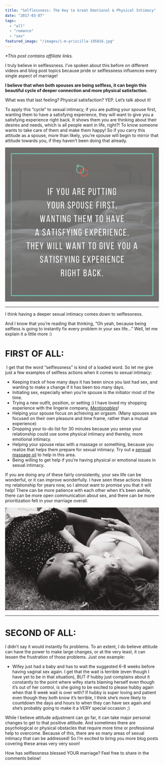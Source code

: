 ```yaml
---
title: "Selflessness: The Key to Great Emotional & Physical Intimacy"
date: "2017-03-07"
tags:
  - "all"
  - "romance"
  - "sex"
featured_image: "/images/i-m-priscilla-195816.jpg"
---
```


_\*This post contains affiliate links._

I truly believe in selflessness. I’ve spoken about this before on different videos and blog post topics because pride or selflessness influences every single aspect of marriage!

**I believe that when both spouses are being selfless, it can begin this beautiful cycle of deeper connection and more physical satisfaction.** 

What was that last feeling? Physical satisfaction? YEP. Let’s talk about it!

To apply this “cycle” to sexual intimacy, if you are putting your spouse first, wanting them to have a satisfying experience, they will want to give you a satisfying experience right back. It shows them you are thinking about their desires and needs, which is all people want in life, right?! To know someone wants to take care of them and make them happy! So if you carry this attitude as a spouse, more than likely, you’re spouse will begin to mirror that attitude towards you, if they haven’t been doing that already.

![sexual intimacy, better sexual intimacy, sexual intimacy quotes, quotes on better sex, better sex in marriage, how to get better sex in marriage, selflessness in marriage, keys to sexual intimacy, emotional intimacy, beliefs of sexual intimacy, wanting better sex, newlywed advice, newlywed advice on sex, how sex helps marriage, sex is important, sex is important in marriage, marriage advice, marriage help, sexual intimacy help, ](/images/sexual-intimacy-belief-of-selflessness.png)

* * *

I think having a deeper sexual intimacy comes down to selflessness.

And I know that you’re reading that thinking, “Oh yeah, because being selfless is going to instantly fix every problem in your sex life…” Well, let me explain it a little more :)

# FIRST OF ALL:

 I get that the word “selflessness” is kind of a loaded word. So let me give just a few examples of selfless actions when it comes to sexual intimacy:

- Keeping track of how many days it has been since you last had sex, and wanting to make a change if it has been too many days.
- Initiating sex, especially when you’re spouse is the initiator most of the time.
- Trying a new outfit, position, or setting :) I have loved my shopping experience with the lingerie company, [_Mentionables_](https://shopmentionables.com?afmc=1j)!
- Helping your spouse focus on achieving an orgasm. (Many spouses are focused on their own pleasure and time frame, rather than a mutual experience)
- Dropping your to-do list for 30 minutes because you sense your relationship could use some physical intimacy and thereby, more emotional intimacy.
- Helping your spouse relax with a massage or something, because you realize that helps them prepare for sexual intimacy. Try out a [sensual massage oil](https://amzn.to/2JaXdis) to help in this area. 
- Being willing to get help if you’re having physical or emotional issues in sexual intimacy.

If you are doing any of these fairly consistently, your sex life can be wonderful, or it can improve wonderfully. I have seen these actions bless my relationship for years now, so I almost want to promise you that it will help! There can be more patience with each other when it’s been awhile, there can be more open communication about sex, and there can be more prioritization felt in your marriage overall.

![sexual intimacy, better sexual intimacy, sexual intimacy quotes, quotes on better sex, better sex in marriage, how to get better sex in marriage, selflessness in marriage, keys to sexual intimacy, emotional intimacy, beliefs of sexual intimacy, wanting better sex, newlywed advice, newlywed advice on sex, how sex helps marriage, sex is important, sex is important in marriage, marriage advice, marriage help, sexual intimacy help, ](/images/matheus-ferrero-173415.jpg)

* * *

# SECOND OF ALL:

I didn’t say it would instantly fix problems. To an extent, I do believe attitude can have the power to make large changes, or at the very least, it can lessen the frustration of those problems. Just one example:

- Wifey just had a baby and has to wait the suggested 6-8 weeks before having vaginal sex again. I get that the wait is terrible (even though I have yet to be in that situation), BUT if hubby just complains about it constantly to the point where wifey starts blaming herself even though it’s out of her control, is she going to be excited to please hubby again when that 6 week wait is over with? If hubby is super loving and patient even though they both know it’s terrible, I think she’s more likely to countdown the days and hours to when they can have sex again and she’s probably going to make it a VERY special occasion ;)

While I believe attitude adjustment can go far, it can take major personal changes to get to that positive attitude. And sometimes there are psychological or physical obstacles that require more time or professional help to overcome. Because of this, there are so many areas of sexual intimacy that can be addressed! So I’m excited to bring you more blog posts covering these areas very very soon!

How has selflessness blessed YOUR marriage? Feel free to share in the comments below!
